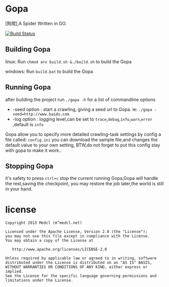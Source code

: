 # Gopa #

[狗爬],A Spider Written in GO.

[![Build Status](https://drone.io/github.com/medcl/gopa/status.png)](https://drone.io/github.com/medcl/gopa/latest)


## Building Gopa ##

linux: Run `chmod a+x build.sh &./build.sh` to build the Gopa

windows: Run `build.bat` to build the Gopa


## Running Gopa ##

after building the project run `./gopa -h` for a list of commandline options

* -seed option : start a crawling, giving a seed url to Gopa. ie: `./gopa -seed=http://www.baidu.com`
* -log option : logging level,can be set to `trace`,`debug`,`info`,`warn`,`error` ,default is `info`

Gopa allow you to specify more detailed crawling-task settings by config a file called: `config.ini`
you can download the sample file,and changes the default value to your own setting,
BTW,do not forget to put this config stay with gopa to make it work..

## Stopping Gopa ##

it's safety to press `ctrl+c` stop the current running Gopa,Gopa will handle the rest,saving the checkpoint,
you may restore the job later,the world is still in your hand.


license
=======
    Copyright 2013 Medcl (m^medcl.net)

    Licensed under the Apache License, Version 2.0 (the "License");
    you may not use this file except in compliance with the License.
    You may obtain a copy of the License at

       http://www.apache.org/licenses/LICENSE-2.0

    Unless required by applicable law or agreed to in writing, software
    distributed under the License is distributed on an "AS IS" BASIS,
    WITHOUT WARRANTIES OR CONDITIONS OF ANY KIND, either express or implied.
    See the License for the specific language governing permissions and
    limitations under the License.
